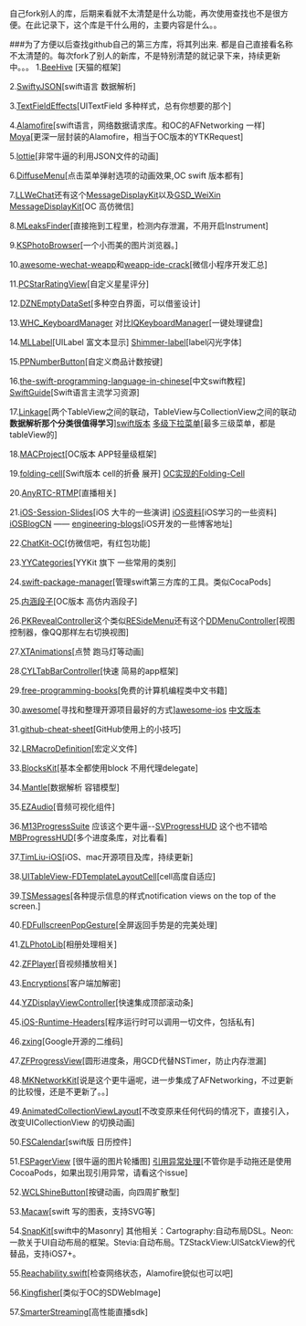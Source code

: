 自己fork别人的库，后期来看就不太清楚是什么功能，再次使用查找也不是很方便。在此记录下，这个库是干什么用的，主要内容是什么。。



###为了方便以后查找github自己的第三方库，将其列出来. 都是自己直接看名称不太清楚的。每次fork了别人的新库，不是特别清楚的就记录下来，持续更新中。。。
1.[BeeHive](https://github.com/Eddiegooo/BeeHive) [天猫的框架]

2.[SwiftyJSON](https://github.com/Eddiegooo/SwiftyJSON)[swift语言 数据解析]

3.[TextFieldEffects](https://github.com/Eddiegooo/TextFieldEffects)[UITextField 多种样式，总有你想要的那个]

4.[Alamofire](https://github.com/Eddiegooo/Alamofire)[swift语言，网络数据请求库。和OC的AFNetworking 一样] [Moya](https://github.com/Eddiegooo/Moya)[更深一层封装的Alamofire，相当于OC版本的YTKRequest]

5.[lottie](https://github.com/Eddiegooo/lottie-ios)[非常牛逼的利用JSON文件的动画]

6.[DiffuseMenu](https://github.com/Eddiegooo/DiffuseMenu_Swift)[点击菜单弹射选项的动画效果,OC swift 版本都有]

7.[LLWeChat](https://github.com/Eddiegooo/LLWeChat)还有这个[MessageDisplayKit](https://github.com/Eddiegooo/MessageDisplayKit)以及[GSD_WeiXin](https://github.com/Eddiegooo/GSD_WeiXin)
[MessageDisplayKit](https://github.com/Eddiegooo/MessageDisplayKit)[OC 高仿微信]


8.[MLeaksFinder](https://github.com/Eddiegooo/MLeaksFinder)[直接拖到工程里，检测内存泄漏，不用开启Instrument]

9.[KSPhotoBrowser](https://github.com/Eddiegooo/KSPhotoBrowser)[一个小而美的图片浏览器。]

10.[awesome-wechat-weapp](https://github.com/Eddiegooo/awesome-wechat-weapp)和[weapp-ide-crack](https://github.com/Eddiegooo/weapp-ide-crack)[微信小程序开发汇总]

11.[PCStarRatingView](https://github.com/Eddiegooo/PCStarRatingView)[自定义星星评分]

12.[DZNEmptyDataSet](https://github.com/Eddiegooo/DZNEmptyDataSet)[多种空白界面，可以借鉴设计]

13.[WHC_KeyboardManager](https://github.com/Eddiegooo/WHC_KeyboardManager) 对比[IQKeyboardManager](https://github.com/Eddiegooo/IQKeyboardManager)[一键处理键盘]

14.[MLLabel](https://github.com/Eddiegooo/MLLabel)[UILabel 富文本显示]
[Shimmer-label](https://github.com/Eddiegooo/Shimmer-label)[label闪光字体]

15.[PPNumberButton](https://github.com/Eddiegooo/PPNumberButton)[自定义商品计数按键]

16.[the-swift-programming-language-in-chinese](https://github.com/Eddiegooo/the-swift-programming-language-in-chinese)[中文swift教程]
[SwiftGuide](https://github.com/Eddiegooo/SwiftGuide)[Swift语言主流学习资源]

17.[Linkage](https://github.com/Eddiegooo/Linkage)[两个TableView之间的联动，TableView与CollectionView之间的联动**数据解析那个分类很值得学习**][swift版本](https://github.com/leejayID/Linkage-Swift)
[多级下拉菜单](http://www.jianshu.com/p/180b1e2bcf7b)[最多三级菜单，都是tableView的]

18.[MACProject](https://github.com/Eddiegooo/MACProject)[OC版本 APP轻量级框架]

19.[folding-cell](https://github.com/Eddiegooo/folding-cell)[Swift版本 cell的折叠 展开] [OC实现的Folding-Cell](https://github.com/bref-Chan/CCFoldCell)

20.[AnyRTC-RTMP](https://github.com/AnyRTC/AnyRTC-RTMP)[直播相关]

21.[iOS-Session-Slides](https://github.com/MDCC2016/iOS-Session-Slides)[iOS 大牛的一些演讲]
[iOS资料](https://github.com/Aufree/trip-to-iOS)[iOS学习的一些资料]
[iOSBlogCN](https://github.com/Eddiegooo/iOSBlogCN) —— [engineering-blogs](https://github.com/Eddiegooo/engineering-blogs)[iOS开发的一些博客地址]


22.[ChatKit-OC](https://github.com/Eddiegooo/ChatKit-OC)[仿微信吧，有红包功能]

23.[YYCategories](https://github.com/Eddiegooo/YYCategories)[YYKit 旗下 一些常用的类别]

24.[swift-package-manager](https://github.com/apple/swift-package-manager)[管理swift第三方库的工具。类似CocaPods]

25.[内涵段子](https://github.com/Eddiegooo/NeiHanDuanZI)[OC版本 高仿内涵段子]

26.[PKRevealController](https://github.com/Eddiegooo/PKRevealController)这个类似[RESideMenu](https://github.com/Eddiegooo/RESideMenu)还有这个[DDMenuController](https://github.com/Eddiegooo/DDMenuController)[视图控制器，像QQ那样左右切换视图]

27.[XTAnimations](https://github.com/Eddiegooo/XTAnimations)[点赞 跑马灯等动画]

28.[CYLTabBarController](https://github.com/Eddiegooo/CYLTabBarController)[快速 简易的app框架]

29.[free-programming-books](https://github.com/justjavac/free-programming-books-zh_CN)[免费的计算机编程类中文书籍]

30.[awesome](https://github.com/Eddiegooo/awesome)[寻找和整理开源项目最好的方式][awesome-ios](https://github.com/Eddiegooo/awesome-ios) [中文版本](https://github.com/Eddiegooo/awesome-ios-cn)

31.[github-cheat-sheet](https://github.com/Eddiegooo/github-cheat-sheet)[GitHub使用上的小技巧]

32.[LRMacroDefinition](https://github.com/luran2358/LRMacroDefinition)[宏定义文件]

33.[BlocksKit](https://github.com/Eddiegooo/BlocksKit)[基本全都使用block 不用代理delegate]

34.[Mantle](https://github.com/Mantle/Mantle)[数据解析 容错模型]

35.[EZAudio](https://github.com/syedhali/EZAudio)[音频可视化组件]

36.[M13ProgressSuite](https://github.com/Eddiegooo/M13ProgressSuite) 应该这个更牛逼--[SVProgressHUD](https://github.com/Eddiegooo/SVProgressHUD) 这个也不错哈[MBProgressHUD](https://github.com/jdg/MBProgressHUD)[多个进度条库，对比看看]


37.[TimLiu-iOS](https://github.com/Eddiegooo/TimLiu-iOS)[iOS、mac开源项目及库，持续更新]

38.[UITableView-FDTemplateLayoutCell](https://github.com/Eddiegooo/UITableView-FDTemplateLayoutCell)[cell高度自适应]

39.[TSMessages](https://github.com/Eddiegooo/TSMessages)[各种提示信息的样式notification views on the top of the screen.]

40.[FDFullscreenPopGesture](https://github.com/forkingdog/FDFullscreenPopGesture)[全屏返回手势是的完美处理]

41.[ZLPhotoLib](https://github.com/Eddiegooo/ZLPhotoLib)[相册处理相关]

42.[ZFPlayer](https://github.com/Eddiegooo/ZFPlayer)[音视频播放相关]

43.[Encryptions](https://github.com/Flying-Einstein/Encryptions)[客户端加解密]

44.[YZDisplayViewController](https://github.com/iThinkerYZ/YZDisplayViewController)[快速集成顶部滚动条]

45.[iOS-Runtime-Headers](https://github.com/Eddiegooo/iOS-Runtime-Headers)[程序运行时可以调用一切文件，包括私有]

46.[zxing](https://github.com/zxing/zxing)[Google开源的二维码]

47.[ZFProgressView](https://github.com/Eddiegooo/ZFProgressView)[圆形进度条，用GCD代替NSTimer，防止内存泄漏]

48.[MKNetworkKit](https://github.com/Eddiegooo/MKNetworkKit)[说是这个更牛逼呢，进一步集成了AFNetworking，不过更新的比较慢，还是不更新了。。]

49.[AnimatedCollectionViewLayout](https://github.com/Eddiegooo/AnimatedCollectionViewLayout)[不改变原来任何代码的情况下，直接引入，改变UICollectionView 的切换动画]

50.[FSCalendar](https://github.com/Eddiegooo/FSCalendar)[swift版 日历控件]

51.[FSPagerView](https://github.com/Eddiegooo/FSPagerView) [很牛逼的图片轮播图] [引用异常处理](https://github.com/WenchaoD/FSPagerView/issues/18#issuecomment-284128556)[不管你是手动拖还是使用CocoaPods，如果出现引用异常，请看这个issue]

52.[WCLShineButton](https://github.com/Eddiegooo/WCLShineButton)[按键动画，向四周扩散型]

53.[Macaw](https://github.com/exyte/Macaw)[swift 写的图表，支持SVG等]

54.[SnapKit](https://github.com/Eddiegooo/SnapKit)[swift中的Masonry] 其他相关：Cartography:自动布局DSL。Neon:一款关于UI自动布局的框架。Stevia:自动布局。TZStackView:UISatckView的代替品，支持iOS7+。

55.[Reachability.swift](https://github.com/ashleymills/Reachability.swift)[检查网络状态，Alamofire貌似也可以吧]

56.[Kingfisher](https://github.com/onevcat/Kingfisher)[类似于OC的SDWebImage]

57.[SmarterStreaming](https://github.com/daniulive/SmarterStreaming)[高性能直播sdk]
